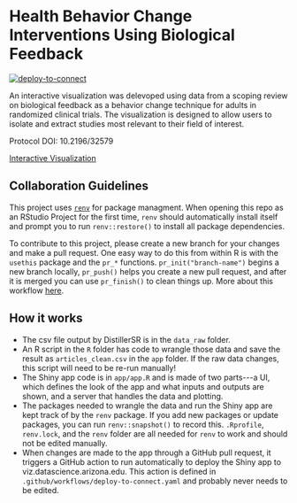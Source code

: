 
# Health Behavior Change Interventions Using Biological Feedback


<!-- badges: start -->
[![deploy-to-connect](https://github.com/cct-datascience/biofeedback-vis/actions/workflows/deploy-to-connect.yaml/badge.svg)](https://github.com/cct-datascience/biofeedback-vis/actions/workflows/deploy-to-connect.yaml)
<!-- badges: end -->

An interactive visualization was delevoped using data from a scoping review on biological feedback as a behavior change technique for adults in randomized clinical trials. The visualization is designed to allow users to isolate and extract studies most relevant to their field of interest.

Protocol DOI: 10.2196/32579

[Interactive Visualization](https://viz.datascience.arizona.edu/biofeedback_sankey/)

## Collaboration Guidelines

This project uses [`renv`](https://rstudio.github.io/renv/articles/renv.html) for package managment.  When opening this repo as an RStudio Project for the first time, `renv` should automatically install itself and prompt you to run `renv::restore()` to install all package dependencies.

To contribute to this project, please create a new branch for your changes and make a pull request.  One easy way to do this from within R is with the `usethis` package and the `pr_*` functions.  `pr_init("branch-name")` begins a new branch locally, `pr_push()` helps you create a new pull request, and after it is merged you can use `pr_finish()` to clean things up.  More about this workflow [here](https://usethis.r-lib.org/articles/pr-functions.html).

## How it works 

- The csv file output by DistillerSR is in the `data_raw` folder.
- An R script in the `R` folder has code to wrangle those data and save the result as `articles_clean.csv` in the `app` folder. If the raw data changes, this script will need to be re-run manually!
- The Shiny app code is in `app/app.R` and is made of two parts---a UI, which defines the look of the app and what inputs and outputs are shown, and a server that handles the data and plotting.
- The packages needed to wrangle the data and run the Shiny app are kept track of by the `renv` package.  If you add new packages or update packages, you can run `renv::snapshot()` to record this. `.Rprofile`, `renv.lock`, and the `renv` folder are all needed for `renv` to work and should not be edited manually.
- When changes are made to the app through a GitHub pull request, it triggers a GitHub action to run automatically to deploy the Shiny app to viz.datascience.arizona.edu.  This action is defined in `.github/workflows/deploy-to-connect.yaml` and probably never needs to be edited.
